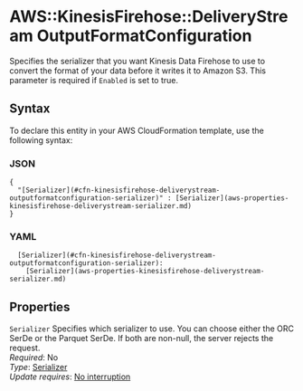 # AWS::KinesisFirehose::DeliveryStream OutputFormatConfiguration<a name="aws-properties-kinesisfirehose-deliverystream-outputformatconfiguration"></a>

Specifies the serializer that you want Kinesis Data Firehose to use to convert the format of your data before it writes it to Amazon S3\. This parameter is required if `Enabled` is set to true\.

## Syntax<a name="aws-properties-kinesisfirehose-deliverystream-outputformatconfiguration-syntax"></a>

To declare this entity in your AWS CloudFormation template, use the following syntax:

### JSON<a name="aws-properties-kinesisfirehose-deliverystream-outputformatconfiguration-syntax.json"></a>

```
{
  "[Serializer](#cfn-kinesisfirehose-deliverystream-outputformatconfiguration-serializer)" : [Serializer](aws-properties-kinesisfirehose-deliverystream-serializer.md)
}
```

### YAML<a name="aws-properties-kinesisfirehose-deliverystream-outputformatconfiguration-syntax.yaml"></a>

```
  [Serializer](#cfn-kinesisfirehose-deliverystream-outputformatconfiguration-serializer): 
    [Serializer](aws-properties-kinesisfirehose-deliverystream-serializer.md)
```

## Properties<a name="aws-properties-kinesisfirehose-deliverystream-outputformatconfiguration-properties"></a>

`Serializer`  <a name="cfn-kinesisfirehose-deliverystream-outputformatconfiguration-serializer"></a>
Specifies which serializer to use\. You can choose either the ORC SerDe or the Parquet SerDe\. If both are non\-null, the server rejects the request\.  
*Required*: No  
*Type*: [Serializer](aws-properties-kinesisfirehose-deliverystream-serializer.md)  
*Update requires*: [No interruption](https://docs.aws.amazon.com/AWSCloudFormation/latest/UserGuide/using-cfn-updating-stacks-update-behaviors.html#update-no-interrupt)